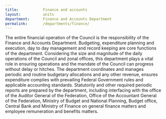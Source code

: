 ```yaml
---
title:           Finance and accounts
layout:          units
department:      Finance and Accounts Department
permalink:       /departments/finance/
---
```


The entire financial operation of the Council is the responsibility of the Finance and Accounts Department. Budgeting, expenditure planning and execution, day to day management and record keeping are core functions of the department. Considering the size and magnitude of the daily operations of the Council and zonal offices, this department plays a vital role in ensuring operations and the mandate of the Council can progress without delay or hitches. The department coordinates and manages periodic and routine budgetary allocations and any other revenue, ensures expenditure complies with prevailing Federal Government rules and applicable accounting standards. Statutorily and other required periodic reports are prepared by the department, including interfacing with the office of the Auditor General of the Federation, Office of the Accountant General of the Federation, Ministry of Budget and National Planning, Budget office, Central Bank and Ministry of Finance on general finance matters and employee remuneration and benefits matters.